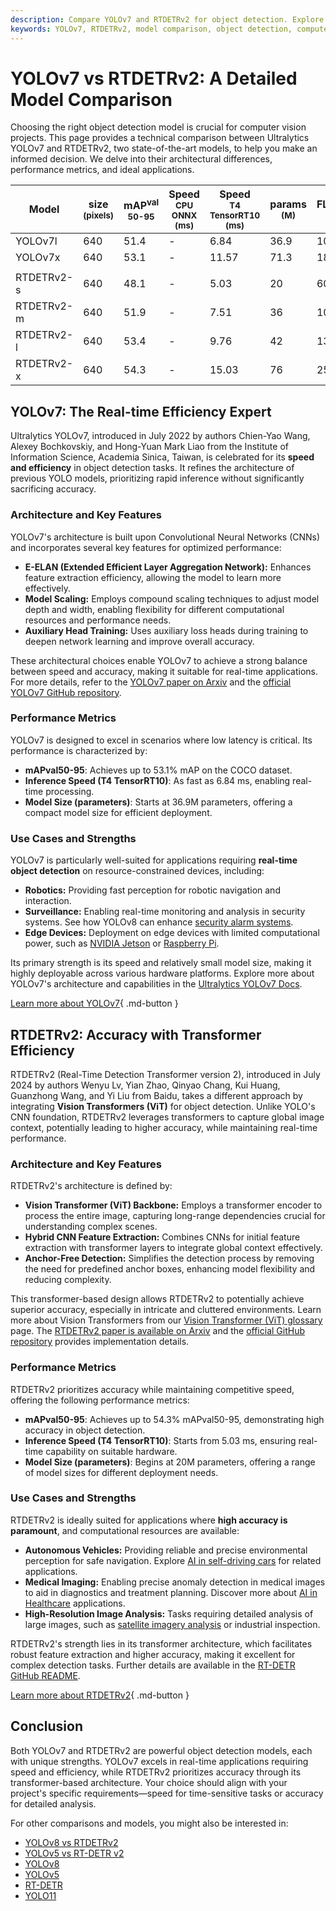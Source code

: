 ```yaml
---
description: Compare YOLOv7 and RTDETRv2 for object detection. Explore architecture, performance, and use cases to pick the best model for your project.
keywords: YOLOv7, RTDETRv2, model comparison, object detection, computer vision, machine learning, real-time detection, AI models, Vision Transformers
---
```


# YOLOv7 vs RTDETRv2: A Detailed Model Comparison

Choosing the right object detection model is crucial for computer vision projects. This page provides a technical comparison between Ultralytics YOLOv7 and RTDETRv2, two state-of-the-art models, to help you make an informed decision. We delve into their architectural differences, performance metrics, and ideal applications.

<script async src="https://cdn.jsdelivr.net/npm/chart.js@3.9.1/dist/chart.min.js"></script>
<script defer src="../../javascript/benchmark.js"></script>

<canvas id="modelComparisonChart" width="1024" height="400" active-models='["YOLOv7", "RTDETRv2"]'></canvas>

| Model      | size<br><sup>(pixels) | mAP<sup>val<br>50-95 | Speed<br><sup>CPU ONNX<br>(ms) | Speed<br><sup>T4 TensorRT10<br>(ms) | params<br><sup>(M) | FLOPs<br><sup>(B) |
| ---------- | --------------------- | -------------------- | ------------------------------ | ----------------------------------- | ------------------ | ----------------- |
| YOLOv7l    | 640                   | 51.4                 | -                              | 6.84                                | 36.9               | 104.7             |
| YOLOv7x    | 640                   | 53.1                 | -                              | 11.57                               | 71.3               | 189.9             |
|            |                       |                      |                                |                                     |                    |                   |
| RTDETRv2-s | 640                   | 48.1                 | -                              | 5.03                                | 20                 | 60                |
| RTDETRv2-m | 640                   | 51.9                 | -                              | 7.51                                | 36                 | 100               |
| RTDETRv2-l | 640                   | 53.4                 | -                              | 9.76                                | 42                 | 136               |
| RTDETRv2-x | 640                   | 54.3                 | -                              | 15.03                               | 76                 | 259               |

## YOLOv7: The Real-time Efficiency Expert

Ultralytics YOLOv7, introduced in July 2022 by authors Chien-Yao Wang, Alexey Bochkovskiy, and Hong-Yuan Mark Liao from the Institute of Information Science, Academia Sinica, Taiwan, is celebrated for its **speed and efficiency** in object detection tasks. It refines the architecture of previous YOLO models, prioritizing rapid inference without significantly sacrificing accuracy.

### Architecture and Key Features

YOLOv7's architecture is built upon Convolutional Neural Networks (CNNs) and incorporates several key features for optimized performance:

- **E-ELAN (Extended Efficient Layer Aggregation Network):** Enhances feature extraction efficiency, allowing the model to learn more effectively.
- **Model Scaling:** Employs compound scaling techniques to adjust model depth and width, enabling flexibility for different computational resources and performance needs.
- **Auxiliary Head Training:** Uses auxiliary loss heads during training to deepen network learning and improve overall accuracy.

These architectural choices enable YOLOv7 to achieve a strong balance between speed and accuracy, making it suitable for real-time applications. For more details, refer to the [YOLOv7 paper on Arxiv](https://arxiv.org/abs/2207.02696) and the [official YOLOv7 GitHub repository](https://github.com/WongKinYiu/yolov7).

### Performance Metrics

YOLOv7 is designed to excel in scenarios where low latency is critical. Its performance is characterized by:

- **mAPval50-95**: Achieves up to 53.1% mAP on the COCO dataset.
- **Inference Speed (T4 TensorRT10)**: As fast as 6.84 ms, enabling real-time processing.
- **Model Size (parameters)**: Starts at 36.9M parameters, offering a compact model size for efficient deployment.

### Use Cases and Strengths

YOLOv7 is particularly well-suited for applications requiring **real-time object detection** on resource-constrained devices, including:

- **Robotics:** Providing fast perception for robotic navigation and interaction.
- **Surveillance:** Enabling real-time monitoring and analysis in security systems. See how YOLOv8 can enhance [security alarm systems](https://www.ultralytics.com/blog/security-alarm-system-projects-with-ultralytics-yolov8).
- **Edge Devices:** Deployment on edge devices with limited computational power, such as [NVIDIA Jetson](https://docs.ultralytics.com/guides/nvidia-jetson/) or [Raspberry Pi](https://docs.ultralytics.com/guides/raspberry-pi/).

Its primary strength is its speed and relatively small model size, making it highly deployable across various hardware platforms. Explore more about YOLOv7's architecture and capabilities in the [Ultralytics YOLOv7 Docs](https://docs.ultralytics.com/models/yolov7/).

[Learn more about YOLOv7](https://docs.ultralytics.com/models/yolov7/){ .md-button }

## RTDETRv2: Accuracy with Transformer Efficiency

RTDETRv2 (Real-Time Detection Transformer version 2), introduced in July 2024 by authors Wenyu Lv, Yian Zhao, Qinyao Chang, Kui Huang, Guanzhong Wang, and Yi Liu from Baidu, takes a different approach by integrating **Vision Transformers (ViT)** for object detection. Unlike YOLO's CNN foundation, RTDETRv2 leverages transformers to capture global image context, potentially leading to higher accuracy, while maintaining real-time performance.

### Architecture and Key Features

RTDETRv2's architecture is defined by:

- **Vision Transformer (ViT) Backbone:** Employs a transformer encoder to process the entire image, capturing long-range dependencies crucial for understanding complex scenes.
- **Hybrid CNN Feature Extraction:** Combines CNNs for initial feature extraction with transformer layers to integrate global context effectively.
- **Anchor-Free Detection:** Simplifies the detection process by removing the need for predefined anchor boxes, enhancing model flexibility and reducing complexity.

This transformer-based design allows RTDETRv2 to potentially achieve superior accuracy, especially in intricate and cluttered environments. Learn more about Vision Transformers from our [Vision Transformer (ViT) glossary](https://www.ultralytics.com/glossary/vision-transformer-vit) page. The [RTDETRv2 paper is available on Arxiv](https://arxiv.org/abs/2407.17140) and the [official GitHub repository](https://github.com/lyuwenyu/RT-DETR/tree/main/rtdetrv2_pytorch) provides implementation details.

### Performance Metrics

RTDETRv2 prioritizes accuracy while maintaining competitive speed, offering the following performance metrics:

- **mAPval50-95**: Achieves up to 54.3% mAPval50-95, demonstrating high accuracy in object detection.
- **Inference Speed (T4 TensorRT10)**: Starts from 5.03 ms, ensuring real-time capability on suitable hardware.
- **Model Size (parameters)**: Begins at 20M parameters, offering a range of model sizes for different deployment needs.

### Use Cases and Strengths

RTDETRv2 is ideally suited for applications where **high accuracy is paramount**, and computational resources are available:

- **Autonomous Vehicles:** Providing reliable and precise environmental perception for safe navigation. Explore [AI in self-driving cars](https://www.ultralytics.com/solutions/ai-in-self-driving) for related applications.
- **Medical Imaging:** Enabling precise anomaly detection in medical images to aid in diagnostics and treatment planning. Discover more about [AI in Healthcare](https://www.ultralytics.com/solutions/ai-in-healthcare) applications.
- **High-Resolution Image Analysis:** Tasks requiring detailed analysis of large images, such as [satellite imagery analysis](https://www.ultralytics.com/blog/using-computer-vision-to-analyse-satellite-imagery) or industrial inspection.

RTDETRv2's strength lies in its transformer architecture, which facilitates robust feature extraction and higher accuracy, making it excellent for complex detection tasks. Further details are available in the [RT-DETR GitHub README](https://github.com/lyuwenyu/RT-DETR/tree/main/rtdetrv2_pytorch#readme).

[Learn more about RTDETRv2](https://docs.ultralytics.com/models/rtdetr/){ .md-button }

## Conclusion

Both YOLOv7 and RTDETRv2 are powerful object detection models, each with unique strengths. YOLOv7 excels in real-time applications requiring speed and efficiency, while RTDETRv2 prioritizes accuracy through its transformer-based architecture. Your choice should align with your project's specific requirements—speed for time-sensitive tasks or accuracy for detailed analysis.

For other comparisons and models, you might also be interested in:

- [YOLOv8 vs RTDETRv2](https://docs.ultralytics.com/compare/yolov8-vs-rtdetr/)
- [YOLOv5 vs RT-DETR v2](https://docs.ultralytics.com/compare/yolov5-vs-rtdetr/)
- [YOLOv8](https://docs.ultralytics.com/models/yolov8/)
- [YOLOv5](https://docs.ultralytics.com/models/yolov5/)
- [RT-DETR](https://docs.ultralytics.com/models/rtdetr/)
- [YOLO11](https://docs.ultralytics.com/models/yolo11/)